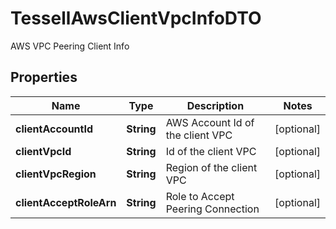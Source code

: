 

# TessellAwsClientVpcInfoDTO

AWS VPC Peering Client Info

## Properties

Name | Type | Description | Notes
------------ | ------------- | ------------- | -------------
**clientAccountId** | **String** | AWS Account Id of the client VPC |  [optional]
**clientVpcId** | **String** | Id of the client VPC |  [optional]
**clientVpcRegion** | **String** | Region of the client VPC |  [optional]
**clientAcceptRoleArn** | **String** | Role to Accept Peering Connection |  [optional]



